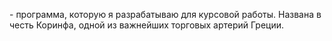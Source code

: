 \- программа, которую я разрабатываю для курсовой работы.
Названа в честь Коринфа, одной из важнейших торговых артерий Греции.